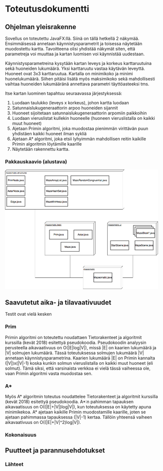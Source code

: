 # Toteutusdokumentti

## Ohjelman yleisrakenne

Sovellus on toteutettu JavaFX:llä. Siinä on tällä hetkellä 2 näkymää. Ensimmäisessä annetaan käynnistysparametrit ja toisessa näytetään muodostettu kartta. Tavoitteena olisi yhdistää näkymät siten, että parametreja voi muuttaa ja kartan luomisen voi käynnistää uudestaan.


Käynnistysparametreina kysytään kartan leveys ja korkeus karttaruutuina sekä huoneiden lukumäärä. Yksi karttaruutu vastaa käytävän leveyttä. Huoneet ovat 3x3 karttaruutua. Kartalla on minimikoko ja minimi huonelukumäärä. Siihen pitäisi lisätä myös maksimikoko sekä mahdollisesti vaihtaa huoneiden lukumääränä annettava parametri täyttöasteeksi tms.


Itse kartan luominen tapahtuu seuraavassa järjestyksessä:

1) Luodaan taulukko (leveys x korkeus), johon kartta luodaan
2) Satunnaislukugeneraattorin arpoo huoneiden sijannit
3) Huoneet sijoitetaan satunnaislukugeneraattorin arpomiin paikkoihin
4) Luodaan vieruslistat kullekin huoneelle (huoneen vieruslistalla on kaikki muut huoneet)
5) Ajetaan Primin algoritmi, joka muodostaa pienimmän virittävän puun yhdistäen kaikki huoneet ilman sykliä
6) Ajetaan A* algoritmi, joka etsii lyhyimmän mahdollisen reitin kaikille Primin algoritmin löytämille kaarille
7) Näytetään rakennettu kartta.

### Pakkauskaavio (alustava)

![alt text](https://github.com/majormalfunk/karttaraattori/blob/master/Dokumentaatio/Pakkauskaavio.png "Pakkauskaavio")

## Saavutetut aika- ja tilavaativuudet

Testit ovat vielä kesken

### Prim

Primin algoritmi on toteutettu noudattaen Tietorakenteet ja algoritmit kurssilla (kevät 2018) esitettyä pseudokoodia. Pseudokoodin analyysin perusteella aikavaativuus on O(|E|log|V|), missä |E| on kaarien lukumäärä ja |V| solmujen lukumäärä. Tässä toteutuksessa solmujen lukumäärä |V| annetaan käynnistysparametrina. Kaarien lukumäärä |E| on Primin kannalta (|V|)x(|V|-1) koska kunkin solmun vieruslistalla on kaikki muut huoneet (eli solmut). Tämä siksi, että varsinaista verkkoa ei vielä tässä vaiheessa ole, vaan Primin algoritmi vasta muodostaa sen.

### A*

Myös A* algoritmin toteutus noudattelee Tietorakenteet ja algoritmit kurssilla (kevät 2018) esitettyä pseudokoodia. A*:n pahimman tapauksen aikavaatisuus on O((|E|+|V|)log|V|), kun toteutuksessa on käytetty apuna minimikekoa. A* ajetaan kaikille Primin muodostamille kaarille, joten se ajetaan pahimmassa tapauksessa (|V|-1) kertaa. Tällöin yhteensä vaiheen aikavaativuus on O((|E|+|V|^2)log|V|).

### Kokonaisuus

## Puutteet ja parannusehdotukset

### Lähteet

